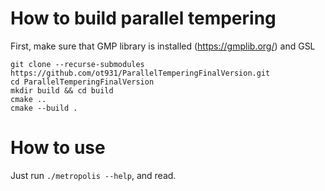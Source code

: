 # How to build parallel tempering

First, make sure that GMP library is installed (https://gmplib.org/) and GSL

```
git clone --recurse-submodules https://github.com/ot931/ParallelTemperingFinalVersion.git
cd ParallelTemperingFinalVersion
mkdir build && cd build
cmake ..
cmake --build .
```

# How to use

Just run `./metropolis --help`, and read.
